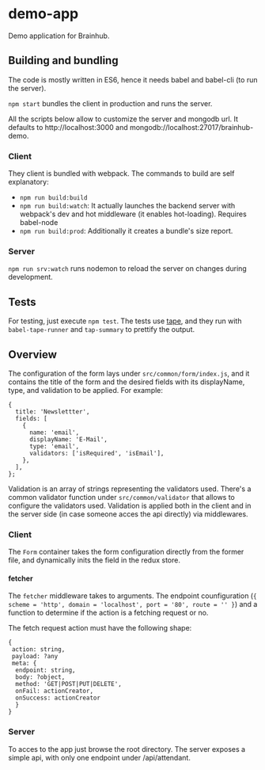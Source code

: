# demo-app
Demo application for Brainhub.
## Building and bundling
The code is mostly written in ES6, hence it needs babel and babel-cli (to run the server).

`npm start` bundles the client in production and runs the server.

All the scripts below allow to customize the server and mongodb url. It defaults to http://localhost:3000 and mongodb://localhost:27017/brainhub-demo.
### Client
They client is bundled with webpack.
The commands to build are self explanatory:
- `npm run build:build`
- `npm run build:watch`: It actually launches the backend server with webpack's dev and hot middleware (it enables hot-loading). Requires babel-node
- `npm run build:prod`: Additionally it creates a bundle's size report.
### Server
`npm run srv:watch` runs nodemon to reload the server on changes during development.

## Tests
For testing, just execute `npm test`.
The tests use [tape](https://github.com/substack/tape), and they run with `babel-tape-runner` and `tap-summary` to prettify the output.

## Overview


The configuration of the form lays under `src/common/form/index.js`, and it contains the title of the form and the desired fields with its displayName, type, and validation to be applied. For example:
```
{
  title: 'Newslettter',
  fields: [
    {
      name: 'email',
      displayName: 'E-Mail',
      type: 'email',
      validators: ['isRequired', 'isEmail'],
    },
  ],
};
```
Validation is an array of strings representing the validators used. There's a common validator function under `src/common/validator` that allows to configure the validators used. Validation is applied both in the client and in the server side (in case someone acces the api directly) via middlewares.
### Client
The `Form` container takes the form configuration directly from the former file, and dynamically inits the field in the redux store.
#### fetcher
The `fetcher` middleware takes to arguments. The endpoint counfiguration (`{ scheme = 'http', domain = 'localhost', port = '80', route = '' }`) and a function to determine if the action is a fetching request or no.

The fetch request action must have the following shape:
```
{
 action: string,
 payload: ?any
 meta: {
  endpoint: string,
  body: ?object,
  method: 'GET|POST|PUT|DELETE',
  onFail: actionCreator,
  onSuccess: actionCreator
  }
}
```
### Server
To acces to the app just browse the root directory. The server exposes a simple api, with only one endpoint under /api/attendant.
